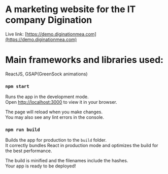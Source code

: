 # A marketing website for the IT company Digination

Live link: [https://demo.diginationmea.com](https://demo.diginationmea.com)

# Main frameworks and libraries used:

ReactJS, GSAP(GreenSock animations)

### `npm start`

Runs the app in the development mode.\
Open [http://localhost:3000](http://localhost:3000) to view it in your browser.

The page will reload when you make changes.\
You may also see any lint errors in the console.

### `npm run build`

Builds the app for production to the `build` folder.\
It correctly bundles React in production mode and optimizes the build for the best performance.

The build is minified and the filenames include the hashes.\
Your app is ready to be deployed!
